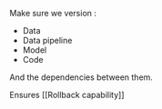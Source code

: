 Make sure we version : 
* Data
* Data pipeline
* Model
* Code

And the dependencies between them. 

Ensures [[Rollback capability]]
